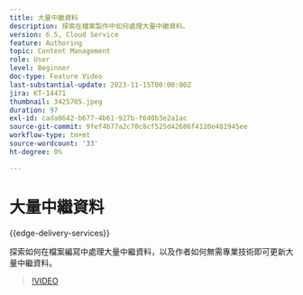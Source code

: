 ```yaml
---
title: 大量中繼資料
description: 探索在檔案製作中如何處理大量中繼資料。
version: 6.5, Cloud Service
feature: Authoring
topic: Content Management
role: User
level: Beginner
doc-type: Feature Video
last-substantial-update: 2023-11-15T00:00:00Z
jira: KT-14471
thumbnail: 3425705.jpeg
duration: 97
exl-id: cada8642-b677-4b61-927b-f640b3e2a1ac
source-git-commit: 9fef4b77a2c70c8cf525d42686f4120e481945ee
workflow-type: tm+mt
source-wordcount: '33'
ht-degree: 0%

---
```


# 大量中繼資料

{{edge-delivery-services}}

探索如何在檔案編寫中處理大量中繼資料，以及作者如何無需專業技術即可更新大量中繼資料。

>[!VIDEO](https://video.tv.adobe.com/v/3425705/?learn=on)

